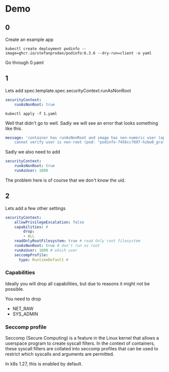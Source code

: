 # Demo

## 0

Create an example app

```shell
kubectl create deployment podinfo --image=ghcr.io/stefanprodan/podinfo:6.3.6 --dry-run=client -o yaml
```

Go through 0.yaml

## 1

Lets add spec.template.spec.securityContext.runAsNonRoot

```yaml
securityContext:
    runAsNonRoot: true
```

```shell
kubectl apply -f 1.yaml
```

Well that didn't go to well.
Sadly we will see an error that looks something like this.

```yaml
message: 'container has runAsNonRoot and image has non-numeric user (app),
    cannot verify user is non-root (pod: "podinfo-7456cc7897-hzbw9_grafana(9412359b-5c7f-474c-bdab-1d1545202c8e)",
```

Sadly we also need to add

```yaml
securityContext:
    runAsNonRoot: true
    runAsUser: 1000
```

The problem here is of course that we don't know the uid.

## 2

Lets add a few other settings

```yaml
securityContext:
    allowPrivilegeEscalation: false
    capabilities: #
        drop:
        - ALL
    readOnlyRootFilesystem: true # read Only root filesystem
    runAsNonRoot: true # don't run as root
    runAsUser: 1000 # which user
    seccompProfile:
      type: RuntimeDefault #
```

### Capabilities

Ideally you will drop all capabilities, but due to reasons it might not be possible.

You need to drop

- NET_RAW
- SYS_ADMIN

### Seccomp profile

Seccomp (Secure Computing) is a feature in the Linux kernel that allows a userspace program to create syscall filters. In the context of containers, these syscall filters are collated into seccomp profiles that can be used to restrict which syscalls and arguments are permitted.

In k8s 1.27, this is enabled by default.
